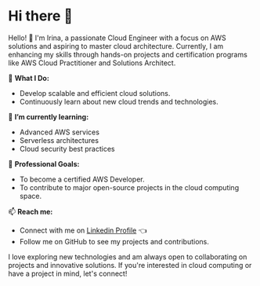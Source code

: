 # Hi there 👋

<!--
**IrinaZarzu/IrinaZarzu** is a ✨ _special_ ✨ repository because its `README.md` (this file) appears on your GitHub profile.

Here are some ideas to get you started:

- 🔭 I’m currently working on ...
- 🌱 I’m currently learning ...
- 👯 I’m looking to collaborate on ...
- 🤔 I’m looking for help with ...
- 💬 Ask me about ...
- 📫 How to reach me: ...
- 😄 Pronouns: ...
- ⚡ Fun fact: ...
-->

Hello! 👋 I'm Irina, a passionate Cloud Engineer with a focus on AWS solutions and aspiring to master cloud architecture. Currently, I am enhancing my skills through hands-on projects and certification programs like AWS Cloud Practitioner and Solutions Architect.

🚀 **What I Do:**
- Develop scalable and efficient cloud solutions.
- Continuously learn about new cloud trends and technologies.

🌱 **I’m currently learning:**
- Advanced AWS services
- Serverless architectures
- Cloud security best practices

💼 **Professional Goals:**
- To become a certified AWS Developer.
- To contribute to major open-source projects in the cloud computing space.

📫 **Reach me:** 
- Connect with me on [Linkedin Profile](https://www.linkedin.com/in/irina-zarzu "Irina Zarzu") :point_left: 
- Follow me on GitHub to see my projects and contributions.

I love exploring new technologies and am always open to collaborating on projects and innovative solutions. If you're interested in cloud computing or have a project in mind, let's connect!

